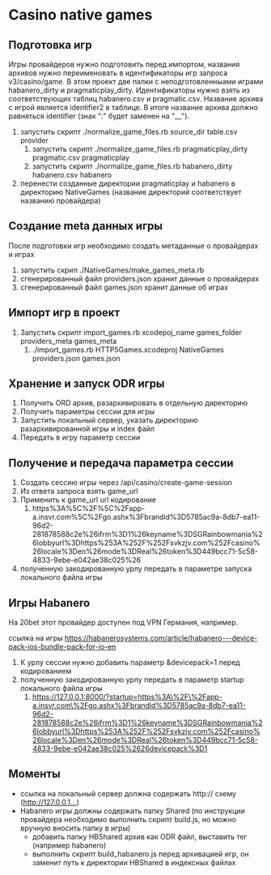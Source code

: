 # Casino native games

## Подготовка игр

Игры провайдеров нужно подготовить перед импортом, названия архивов нужно переименовать в идентификаторы игр запроса v3/casino/game. В этом проект две папки с неподготовленныами играми habanero_dirty и pragmaticplay_dirty. Идентификаторы нужно взять из соответствующих таблиц habanero.csv и pragmatic.csv. Название архива с игрой является identifier2 в таблице. В итоге название архива должно равняться identifier (знак ":" будет заменен на "__").

1. запустить скрипт ./normalize_game_files.rb source_dir table.csv provider
    1. запустить скрипт ./normalize_game_files.rb pragmaticplay_dirty pragmatic.csv pragmaticplay
    2. запустить скрипт ./normalize_game_files.rb habanero_dirty habanero.csv habanero
2. перенести созданные директории pragmaticplay и habanero в директорию NativeGames (название директорий соответствует названию провайдера)

## Cоздание meta данных игры

После подготовки игр необходимо создать метаданные о провайдерах и играх 

1. запустить скрип ./NativeGames/make_games_meta.rb
2. сгенерированный файл providers.json хранит данные о провайдерах
3. сгенерированный файл games.json хранит данные об играх 

## Импорт игр в проект

1. Запустить скрипт import_games.rb xcodepoj_name games_folder providers_meta games_meta
    1. ./import_games.rb HTTP5Games.xcodeproj NativeGames providers.json games.json

## Хранение и запуск ODR игры

1. Получить ORD архив, разархивировать в отдельную директорию
3. Получить параметры сессии для игры
4. Запустить локальный сервер, указать директорию разархивированной игры и index файл
5. Передать в игру параметр сессии

## Получение и передача параметра сессии

1. Создать сессию игры через /api/casino/create-game-session
2. Из ответа запроса взять game_url
3. Применить к game_url url кодирование 
    1. https%3A%5C%2F%5C%2Fapp-a.insvr.com%5C%2Fgo.ashx%3Fbrandid%3D5785ac9a-8db7-ea11-96d2-281878588c2e%26ifrm%3D1%26keyname%3DSGRainbowmania%26lobbyurl%3Dhttps%253A%252F%252Fsvkzjv.com%252Fcasino%26locale%3Den%26mode%3DReal%26token%3D449bcc71-5c58-4833-9ebe-e042ae38c025%26
4. полученную закодированную урлу передать в параметре запуска локального файла игры

## Игры Habanero

На 20bet этот провайдер доступен под VPN Германия, например. 

ссылка на игры https://habanerosystems.com/article/habanero---device-pack-ios-bundle-pack-for-io-en

1. К урлу сессии нужно добавить параметр &devicepack=1 перед кодированием
2. полученную закодированную урлу передать в параметр startup локального файла игры
    1. https://127.0.0.1:8000/?startup=https%3A\%2F\%2Fapp-a.insvr.com\%2Fgo.ashx%3Fbrandid%3D5785ac9a-8db7-ea11-96d2-281878588c2e%26ifrm%3D1%26keyname%3DSGRainbowmania%26lobbyurl%3Dhttps%253A%252F%252Fsvkzjv.com%252Fcasino%26locale%3Den%26mode%3DReal%26token%3D449bcc71-5c58-4833-9ebe-e042ae38c025%2626devicepack%3D1

## Моменты

- ссылка на локальный сервер должна содержать http:// схему (http://127.0.0.1…)
- Habanero игры должны содержать папку Shared (по инструкции провайдера необходимо выполнить скрипт build.js, но можно вручную вносить папку в игры)
    - добавить папку HBShared архив как ODR файл, выставить тег (например habanero)
    - выполнить скрипт build_habanero.js перед архивацией игр, он заменит путь к директории HBShared в индексных файлах

